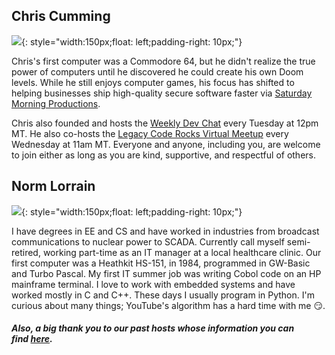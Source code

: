 Chris Cumming
-------------
![](https://weeklydevchat.com/wp-content/uploads/2023/01/chris.jpeg){: style="width:150px;float: left;padding-right: 10px;"}



Chris's first computer was a Commodore 64, but he didn't realize the true power of computers until he discovered he could create his own Doom levels. While he still enjoys computer games, his focus has shifted to helping businesses ship high-quality secure software faster via [Saturday Morning Productions](https://saturdaymp.com/).

Chris also founded and hosts the [Weekly Dev Chat](http://weeklydevchat.com/) every Tuesday at 12pm MT. He also co-hosts the [Legacy Code Rocks Virtual Meetup](https://www.legacycode.rocks/) every Wednesday at 11am MT. Everyone and anyone, including you, are welcome to join either as long as you are kind, supportive, and respectful of others.


Norm Lorrain
------------
![](https://weeklydevchat.com/wp-content/uploads/2025/01/NormPhotoEdited.png){: style="width:150px;float: left;padding-right: 10px;"}


I have degrees in EE and CS and have worked in industries from broadcast communications to nuclear power to SCADA. Currently call myself semi-retired, working part-time as an IT manager at a local healthcare clinic. Our first computer was a Heathkit HS-151, in 1984, programmed in GW-Basic and Turbo Pascal. My first IT summer job was writing Cobol code on an HP mainframe terminal. I love to work with embedded systems and have worked mostly in C and C++. These days I usually program in Python. I'm curious about many things; YouTube's algorithm has a hard time with me 😏.


##### Also, a big thank you to our past hosts whose information you can find [here](https://weeklydevchat.com/past-hosts/).
